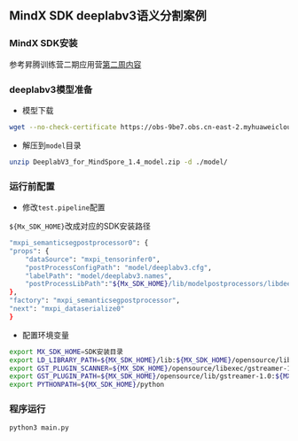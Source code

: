 ## MindX SDK deeplabv3语义分割案例

### MindX SDK安装

参考昇腾训练营二期应用营[第二周内容](https://gitee.com/kongchibin/ascend_camp/tree/master/lecture/week2)

### deeplabv3模型准备

- 模型下载

```bash
wget --no-check-certificate https://obs-9be7.obs.cn-east-2.myhuaweicloud.com/turing/resourcecenter/modelCVersion/DeepLabv3%20for%20MindSpore/zh/1.4/m/DeeplabV3_for_MindSpore_1.4_model.zip
```

- 解压到`model`目录

```bash
unzip DeeplabV3_for_MindSpore_1.4_model.zip -d ./model/
```

### 运行前配置

- 修改`test.pipeline`配置

`${Mx_SDK_HOME}`改成对应的SDK安装路径

```bash
"mxpi_semanticsegpostprocessor0": {
"props": {
    "dataSource": "mxpi_tensorinfer0",
    "postProcessConfigPath": "model/deeplabv3.cfg",
    "labelPath": "model/deeplabv3.names",
    "postProcessLibPath":"${Mx_SDK_HOME}/lib/modelpostprocessors/libdeeplabv3post.so"
},
"factory": "mxpi_semanticsegpostprocessor",
"next": "mxpi_dataserialize0"
}
```

- 配置环境变量

```bash
export MX_SDK_HOME=SDK安装目录
export LD_LIBRARY_PATH=${MX_SDK_HOME}/lib:${MX_SDK_HOME}/opensource/lib:${MX_SDK_HOME}/opensource/lib64:/usr/local/Ascend/ascend-toolkit/latest/acllib/lib64:/usr/local/Ascend/driver/lib64/
export GST_PLUGIN_SCANNER=${MX_SDK_HOME}/opensource/libexec/gstreamer-1.0/gst-plugin-scanner
export GST_PLUGIN_PATH=${MX_SDK_HOME}/opensource/lib/gstreamer-1.0:${MX_SDK_HOME}/lib/plugins
export PYTHONPATH=${MX_SDK_HOME}/python
```

### 程序运行

```
python3 main.py
```

